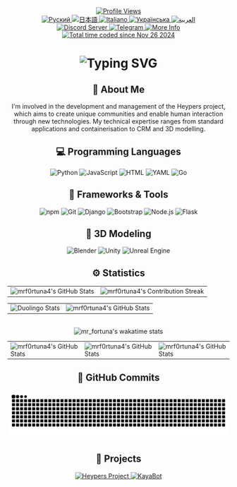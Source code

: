 <div align="center">
  <a href="https://github.com/mrf0rtuna4">
    <img src="https://komarev.com/ghpvc/?username=mrf0rtuna4&style=flat-square&color=green&label=Profile+Views" alt="Profile Views" />
  </a>
</div>

<div align="center">
  <a href="https://github.com/mrf0rtuna4/mrf0rtuna4/blob/translations/ru.md">
    <img src="https://img.shields.io/badge/Язык-Руский-blue" alt="Руский" />
  </a>
  <a href="https://github.com/mrf0rtuna4/mrf0rtuna4/blob/translations/ja.md">
    <img src="https://img.shields.io/badge/言語-日本語-blue" alt="日本語" />
  </a>
  <a href="https://github.com/mrf0rtuna4/mrf0rtuna4/blob/translations/it.md">
    <img src="https://img.shields.io/badge/Lingua-Italiano-blue" alt="Italiano" />
  </a>
  <a href="https://github.com/mrf0rtuna4/mrf0rtuna4/blob/translations/uk.md">
    <img src="https://img.shields.io/badge/Мова-Українська-blue" alt="Українська" />
  </a>
  <a href="https://github.com/mrf0rtuna4/mrf0rtuna4/blob/translations/ar.md">
    <img src="https://img.shields.io/badge/لغة-العربية-blue" alt="العربية" />
  </a>
</div>

<div align="center">
  <a href="https://discord.gg/NeCBAfQp6Q">
    <img src="https://img.shields.io/discord/823510265504989194.svg?style=for-the-badge&logo=discord&logoColor=white&color=7289DA" alt="Discord Server" />
  </a>
  <a href="https://t.me/heypers_project">
    <img src="https://img.shields.io/badge/Join%20us%20on-Telegram-blue?style=for-the-badge&logo=telegram" alt="Telegram" />
  </a>
  <a href="https://mrf0rtuna4.github.io/">
    <img src="https://img.shields.io/badge/%20-Site%20Here-blueviolet?style=for-the-badge" alt="More Info" />
  </a>
  <a href="https://wakatime.com/@mr_fortuna"><img src="https://wakatime.com/badge/user/6cbc12fa-3e1e-4cbd-908d-0c349269741c.svg" alt="Total time coded since Nov 26 2024" /></a>
</div>

<div align="center">
  <h1>
    <img src="https://readme-typing-svg.herokuapp.com?font=Jetbrains+mono&size=40&duration=3000&color=51b565&center=true&vCenter=true&width=435&lines=:);Hello;I'm+Mr_Fortuna;This+is;my+Github+profile..;" alt="Typing SVG" />
  </h1>
</div>

<div align="center">
  <h2>🚀 About Me</h2>
  <p>
    I'm involved in the development and management of the Heypers project, which aims to create unique communities and enable human interaction through new technologies. My technical expertise ranges from standard applications and containerisation to CRM and 3D modelling.
  </p>
</div>

<h2 align="center">💻 Programming Languages</h2>
<div align="center">
  <img src="https://img.shields.io/badge/Python-3776AB?style=for-the-badge&logo=python&logoColor=white" alt="Python" />
  <img src="https://img.shields.io/badge/JavaScript-F7DF1E?style=for-the-badge&logo=javascript&logoColor=black" alt="JavaScript" />
  <img src="https://img.shields.io/badge/HTML5-E34F26?style=for-the-badge&logo=html5&logoColor=white" alt="HTML" />
  <img src="https://img.shields.io/badge/YAML-CB171E?style=for-the-badge&logo=YAML&logoColor=white" alt="YAML" />
  <img src="https://img.shields.io/badge/Go-00ADD8?style=for-the-badge&logo=go&logoColor=white" alt="Go" />
</div>

<h2 align="center">🔧 Frameworks & Tools</h2>
<div align="center">
  <img src="https://img.shields.io/badge/npm-CB3837?style=for-the-badge&logo=npm&logoColor=white" alt="npm" />
  <img src="https://img.shields.io/badge/Git-F05032?style=for-the-badge&logo=git&logoColor=white" alt="Git" />
  <img src="https://img.shields.io/badge/Django-092E20?style=for-the-badge&logo=django&logoColor=green" alt="Django" />
  <img src="https://img.shields.io/badge/Bootstrap-7952B3?style=for-the-badge&logo=bootstrap&logoColor=white" alt="Bootstrap" />
  <img src="https://img.shields.io/badge/Node.js-339933?style=for-the-badge&logo=nodedotjs&logoColor=white" alt="Node.js" />
  <img src="https://img.shields.io/badge/Flask-000000?style=for-the-badge&logo=flask&logoColor=white" alt="Flask" />
</div>

<h2 align="center">👾 3D Modeling</h2>
<div align="center">
  <img src="https://img.shields.io/badge/Blender-FF4000?style=for-the-badge&logo=blender&logoColor=white" alt="Blender" />
  <img src="https://img.shields.io/badge/Unity-000000?style=for-the-badge&logo=unity&logoColor=white" alt="Unity" />
  <img src="https://img.shields.io/badge/Unreal_Engine-313131?style=for-the-badge&logo=unreal-engine&logoColor=white" alt="Unreal Engine" />
</div>

<h2 align="center">⚙️ Statistics</h2>
<div align="center">
  <table cellspacing="0">
    <tr>
      <td><img src="https://github-profile-summary-cards.vercel.app/api/cards/profile-details?username=mrf0rtuna4&theme=github_dark" alt="mrf0rtuna4's GitHub Stats" /></td>
      <td><img src="https://github-readme-streak-stats.herokuapp.com/?user=mrf0rtuna4&theme=merko" alt="mrf0rtuna4's Contribution Streak" /></td>
    </tr>
  </table>
  <table cellspacing="0">
    <tr>
      <td><img src="https://duolingo-stats-card.vercel.app/api?username=mr_f0rtuna4&theme=nightowl" alt="Duolingo Stats"/></td>
      <td><img src="https://github-readme-stats.vercel.app/api?username=mrf0rtuna4&show_icons=true&theme=github_dark" alt="mrf0rtuna4's GitHub Stats" /></td>
    </tr>
  </table>
  <table cellspacing="0">
    <tr>
      <td><img src="https://github-profile-summary-cards.vercel.app/api/cards/productive-time?username=mrf0rtuna4&theme=github_dark&utcOffset=3" alt="mrf0rtuna4's GitHub Stats" /></td>
      <td><img src="https://github-profile-summary-cards.vercel.app/api/cards/repos-per-language?username=mrf0rtuna4&theme=github_dark" alt="mrf0rtuna4's GitHub Stats" /></td>
      <td><img src="https://github-profile-summary-cards.vercel.app/api/cards/most-commit-language?username=mrf0rtuna4&theme=github_dark" alt="mrf0rtuna4's GitHub Stats" /></td>   
    </tr>
    <br>
    <tr>
      <tl><img src="https://github-readme-stats.vercel.app/api/wakatime?username=mr_fortuna" alt="mr_fortuna's wakatime stats"><tl>
    </tr>
  </table>
</div>

<h2 align="center">🚀 GitHub Commits</h2>
<div align="center">
  <picture>
    <source media="(prefers-color-scheme: dark)" srcset="https://raw.githubusercontent.com/mrf0rtuna4/mrf0rtuna4/output/github-contribution-grid-snake-dark.svg" />
    <source media="(prefers-color-scheme: light)" srcset="https://raw.githubusercontent.com/mrf0rtuna4/mrf0rtuna4/output/github-contribution-grid-snake.svg" />
    <img alt="grid" src="https://raw.githubusercontent.com/mrf0rtuna4/mrf0rtuna4/output/github-contribution-grid-snake.svg" />
  </picture>
</div>

<h2 align="center">🚀 Projects</h2>
<div align="center">
  <a href="https://discord.gg/N8MYbANVJ6">
    <img src="https://img.shields.io/badge/🌟%20Heypers%20Project-Join%20Now-blue?style=for-the-badge" alt="Heypers Project" />
  </a>
  <a href="https://github.com/kaya-devs">
    <img src="https://img.shields.io/badge/🤖%20KayaBot-Discover%20Now-blue?style=for-the-badge" alt="KayaBot" />
  </a>
</div>
